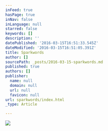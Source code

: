```yaml
---
inFeed: true
hasPage: true
inNav: false
inLanguage: null
starred: false
keywords: []
description: ''
datePublished: '2016-03-15T16:51:33.545Z'
dateModified: '2016-03-15T16:51:05.391Z'
title: Sparkwords
author: []
sourcePath: _posts/2016-03-15-sparkwords.md
published: true
authors: []
publisher:
  name: null
  domain: null
  url: null
  favicon: null
url: sparkwords/index.html
_type: Article

---
```

![](https://the-grid-user-content.s3-us-west-2.amazonaws.com/8b551518-4cea-42ba-a003-9b5fa2504798.png)